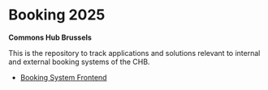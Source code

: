 # Booking 2025

**Commons Hub Brussels**

This is the repository to track applications and solutions relevant to internal and external
booking systems of the CHB.

* [Booking System Frontend](https://github.com/CommonsHub/bookingsystem-frontend)

